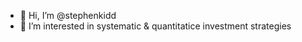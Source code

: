 - 👋 Hi, I’m @stephenkidd
- 👀 I’m interested in systematic & quantitatice investment strategies




<!---
stephenkidd/stephenkidd is a ✨ special ✨ repository because its `README.md` (this file) appears on your GitHub profile.
You can click the Preview link to take a look at your changes.
--->

